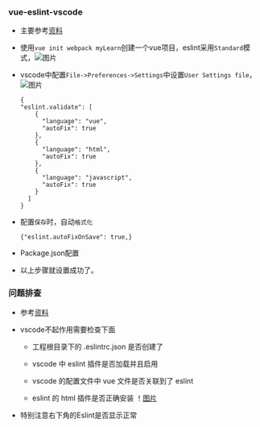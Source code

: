 ### vue-eslint-vscode ###

- 主要参考[资料](https://alligator.io/vuejs/eslint-vue-vetur/)

- 使用`vue init webpack myLearn`创建一个vue项目，eslint采用`Standard`模式，![图片](https://github.com/qingzhu1224/font-end-blog/blob/master/imgs/initVue.png)

- vscode中配置`File->Preferences->Settings`中设置`User Settings file`，![图片](https://github.com/qingzhu1224/font-end-blog/blob/master/imgs/vscodeVue.png)

      {
      "eslint.validate": [
          {
            "language": "vue",
            "autoFix": true
          },
          {
            "language": "html",
            "autoFix": true
          },
          {
            "language": "javascript",
            "autoFix": true
          }
        ]
      }
- 配置`保存`时，自动`格式化`

      {"eslint.autoFixOnSave": true,}

- Package.json配置

- 以上步骤就设置成功了。

### 问题排查 ###

- 参考[资料](https://segmentfault.com/q/1010000008374262)

- vscode不起作用需要检查下面

  - 工程根目录下的 .eslintrc.json 是否创建了

  - vscode 中 eslint 插件是否加载并且启用

  - vscode 的配置文件中 vue 文件是否关联到了 eslint

  - eslint 的 html 插件是否正确安装
  ！[图片](https://github.com/qingzhu1224/font-end-blog/blob/master/imgs/eslintFlag.png)

- 特别注意右下角的Eslint是否显示正常
